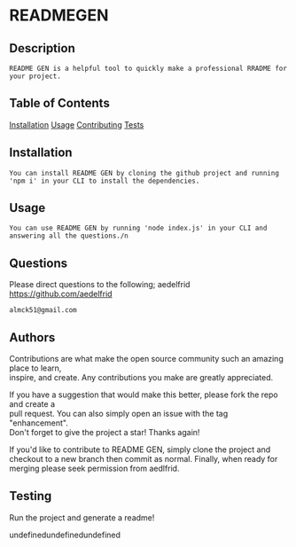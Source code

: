 
# READMEGEN
  
  ## Description
    
    README GEN is a helpful tool to quickly make a professional RRADME for your project.

  
  ## Table of Contents

  [Installation](##-Installation)
  [Usage](##-Usage)
  [Contributing](##-Contributing)
  [Tests](##-Tests)


  
        
  ## Installation
        
    You can install README GEN by cloning the github project and running 'npm i' in your CLI to install the dependencies.

  
        
  ## Usage
        
    You can use README GEN by running 'node index.js' in your CLI and answering all the questions./n
  
        
  ## Questions
        
  Please direct questions to the following;
    aedelfrid https://github.com/aedelfrid

      
    almck51@gmail.com

  
        
  ## Authors
        
  Contributions are what make the open source community such an amazing place to learn,<br>
  inspire, and create. Any contributions you make are greatly appreciated.<br>

  If you have a suggestion that would make this better, please fork the repo and create a <br>
  pull request. You can also simply open an issue with the tag "enhancement". <br>
  Don't forget to give the project a star! Thanks again!<br>
     
  If you'd like to contribute to README GEN, simply clone the project and checkout to a new branch then commit as normal. 
        Finally, when ready for merging please seek permission from aedlfrid.

  
    
  ## Testing
    
  Run the project and generate a readme!

  undefinedundefinedundefined
